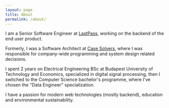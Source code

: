 ```yaml
---
layout: page
title: About
permalink: /about/
---
```


I am a Senior Software Engineer at [LastPass](https://www.lastpass.com/), working on the backend of the end user product.

Formerly, I was a Software Architect at [Case Solvers](https://case-solvers.com/), where I was responsible for company-wide programming and system design related decisions.

I spent 2 years on Electrical Engineering BSc at Budapest University of Technology and Economics, specialized in digital signal processing, then I switched to the Computer Science bachelor's programme, where I've chosen the "Data Engineer" specialization.

I have a passion for modern web technologies (mostly backend), education and environmental sustainability.